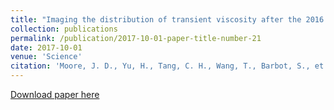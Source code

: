 ```yaml
---
title: "Imaging the distribution of transient viscosity after the 2016 Mw 7.1 Kumamoto earthquake"
collection: publications
permalink: /publication/2017-10-01-paper-title-number-21
date: 2017-10-01
venue: 'Science'
citation: 'Moore, J. D., Yu, H., Tang, C. H., Wang, T., Barbot, S., et al., (2017). Imaging the distribution of transient viscosity after the 2016 Mw 7.1 Kumamoto earthquake. Science, 356(6334), 163-167.'
---
```

[Download paper here](SARImgGeodesy.github.io/Science_Kumamoto.pdf)
